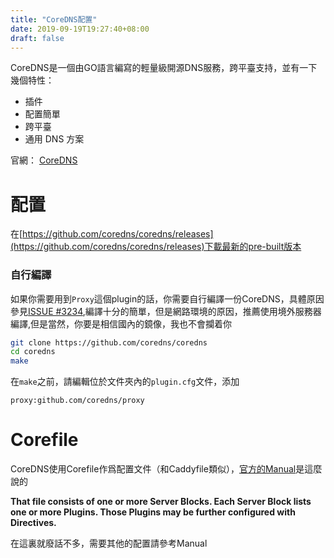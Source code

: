 ```yaml
---
title: "CoreDNS配置"
date: 2019-09-19T19:27:40+08:00
draft: false
---
```


CoreDNS是一個由GO語言編寫的輕量級開源DNS服務，跨平臺支持，並有一下幾個特性：

- 插件
- 配置簡單
- 跨平臺
- 通用 DNS 方案

官網： [CoreDNS](https://coredns.io)

<!--more-->

# 配置

在[https://github.com/coredns/coredns/releases](https://github.com/coredns/coredns/releases)下載最新的pre-built版本

### 自行編譯

如果你需要用到`Proxy`這個plugin的話，你需要自行編譯一份CoreDNS，具體原因參見[ISSUE #3234](https://github.com/coredns/coredns/issues/3234),編譯十分的簡單，但是網路環境的原因，推薦使用境外服務器編譯,但是當然，你要是相信國內的鏡像，我也不會攔着你

```bash
git clone https://github.com/coredns/coredns
cd coredns
make
```

在`make`之前，請編輯位於文件夾內的`plugin.cfg`文件，添加

```
proxy:github.com/coredns/proxy
```

# Corefile

CoreDNS使用Corefile作爲配置文件（和Caddyfile類似），[官方的Manual](https://coredns.io/manual/toc/#configuration)是這麼說的

**That file consists of one or more Server Blocks. Each Server Block lists one or more Plugins. Those Plugins may be further configured with Directives.**

在這裏就廢話不多，需要其他的配置請參考Manual

